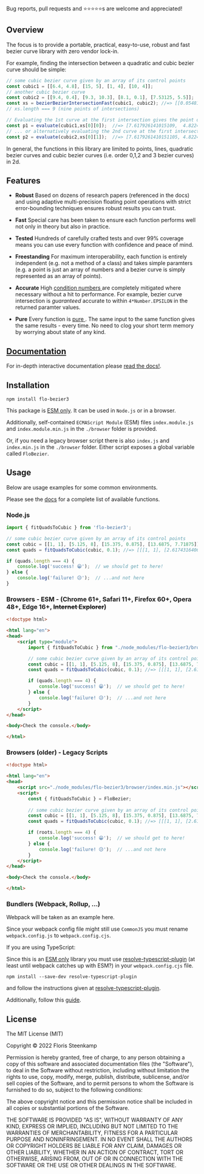 Bug reports, pull requests and ⭐⭐⭐⭐⭐s are welcome and appreciated!

## Overview

The focus is to provide a portable, practical, easy-to-use, robust and fast bezier curve
library with zero vendor lock-in.

For example, finding the intersection between a quadratic and cubic bezier curve
should be simple:

```typescript
// some cubic bezier curve given by an array of its control points
const cubic1 = [[6.4, 4.8], [15, 5], [1, 4], [10, 4]];
// another cubic bezier curve
const cubic2 = [[9.4, 0.4], [9.3, 10.3], [8.1, 0.1], [7.53125, 5.5]];
const xs = bezierBezierIntersectionFast(cubic1, cubic2); //=> [[0.054810011880009446, 0.9516779285879586], ...
// xs.length === 9 (nine points of intersections)

// Evaluating the 1st curve at the first intersection gives the point of intersection
const p1 = evaluate(cubic1,xs[0][0]);  //=> [7.617926141015109,  4.822433357454532]
// ... or alternatively evaluating the 2nd curve at the first intersection
const p2 = evaluate(cubic2,xs[0][1]);  //=> [7.6179261410151105, 4.822433357454532]
```

In general, the functions in this library are limited to points, lines, quadratic bezier
curves and cubic bezier curves (i.e. order 0,1,2 and 3 bezier curves) in 2d.

## Features

* **Robust** Based on dozens of research papers (referenced in the docs) and using adaptive multi-precision
floating point operations with strict error-bounding techniques ensures
robust results you can trust.

* **Fast** Special care has been taken to ensure each function performs well not 
only in theory but also in practice.
      
* **Tested** Hundreds of carefully crafted tests and over 99% coverage means you can
use every function with confidence and peace of mind.

* **Freestanding** For maximum interoperability, each function is entirely independent (e.g.
not a method of a class) and takes simple paramters (e.g. a point is just
an array of numbers and a bezier curve is simply represented as an array of points).

* **Accurate** High <a href="https://en.wikipedia.org/wiki/Condition_number)">condition numbers </a>
are completely mitigated where necessary without a hit to performance. For example,
bezier curve intersection is <i>guaranteed</i> accurate to 
within <code>4*Number.EPSILON</code> in the returned paramter values.

* **Pure** Every function is <a href="https://en.wikipedia.org/wiki/Pure_function">pure </a>.
The same input to the same function gives the same results - every time. No need
to clog your short term memory by worrying about state of any kind.


## [Documentation](https://florissteenkamp.github.io/FloBezier)
For in-depth interactive documentation please [read the docs!](https://florissteenkamp.github.io/FloBezier).

## Installation

```cli
npm install flo-bezier3
```

This package is [ESM only](https://gist.github.com/sindresorhus/a39789f98801d908bbc7ff3ecc99d99c).
It can be used in `Node.js` or in a browser.

Additionally, self-contained `ECMAScript Module` (ESM) files `index.module.js` and
`index.module.min.js` in the `./browser` folder is provided.

Or, if you need a legacy browser script there is also `index.js`
and `index.min.js` in the `./browser` folder. Either script exposes a global 
variable called `FloBezier`.

## Usage

Below are usage examples for some common environments. 

Please see the [docs](https://florissteenkamp.github.io/FloBezier) for a complete
list of available functions.

### Node.js
```js
import { fitQuadsToCubic } from 'flo-bezier3';

// some cubic bezier curve given by an array of its control points
const cubic = [[1, 1], [5.125, 8], [15.375, 0.875], [13.6875, 7.71875]];
const quads = fitQuadsToCubic(cubic, 0.1); //=> [[[1, 1], [2.617431640625, 3.5152587890625], ...

if (quads.length === 4) {
    console.log('success! 😁');  // we should get to here!
} else {
    console.log('failure! 😥');  // ...and not here
}
```

### Browsers - ESM - (Chrome 61+, Safari 11+, Firefox 60+, Opera 48+, Edge 16+, ~~Internet Explorer~~)

```html
<!doctype html>

<html lang="en">
<head>
    <script type="module">
        import { fitQuadsToCubic } from "./node_modules/flo-bezier3/browser/index.module.min.js";

        // some cubic bezier curve given by an array of its control points
        const cubic = [[1, 1], [5.125, 8], [15.375, 0.875], [13.6875, 7.71875]];
        const quads = fitQuadsToCubic(cubic, 0.1); //=> [[[1, 1], [2.617431640625, 3.5152587890625], ...

        if (quads.length === 4) {
            console.log('success! 😁');  // we should get to here!
        } else {
            console.log('failure! 😥');  // ...and not here
        }
    </script>
</head>

<body>Check the console.</body>

</html>
```

### Browsers (older) - Legacy Scripts

```html
<!doctype html>

<html lang="en">
<head>
    <script src="./node_modules/flo-bezier3/browser/index.min.js"></script>
    <script>
        const { fitQuadsToCubic } = FloBezier;
        
        // some cubic bezier curve given by an array of its control points
        const cubic = [[1, 1], [5.125, 8], [15.375, 0.875], [13.6875, 7.71875]];
        const quads = fitQuadsToCubic(cubic, 0.1); //=> [[[1, 1], [2.617431640625, 3.5152587890625], ...

        if (roots.length === 4) {
            console.log('success! 😁');  // we should get to here!
        } else {
            console.log('failure! 😥');  // ...and not here
        }
    </script>
</head>

<body>Check the console.</body>

</html>
```

### Bundlers (Webpack, Rollup, ...)

Webpack will be taken as an example here.

Since your webpack config file might still use `CommonJS` you must rename 
`webpack.config.js` to `webpack.config.cjs`.

If you are using TypeScript:

Since this is an [ESM only](https://gist.github.com/sindresorhus/a39789f98801d908bbc7ff3ecc99d99c)
library you must use [resolve-typescript-plugin](https://www.npmjs.com/package/resolve-typescript-plugin) 
(at least until webpack catches up with ESM?) in your `webpack.config.cjs` file.

```cli
npm install --save-dev resolve-typescript-plugin
```

and follow the instructions given at [resolve-typescript-plugin](https://www.npmjs.com/package/resolve-typescript-plugin).

Additionally, follow this [guide](https://gist.github.com/sindresorhus/a39789f98801d908bbc7ff3ecc99d99c#how-can-i-make-my-typescript-project-output-esm).


## License

The MIT License (MIT)

Copyright © 2022 Floris Steenkamp

Permission is hereby granted, free of charge, to any person obtaining a copy of this software and associated documentation files (the "Software"), to deal in the Software without restriction, including without limitation the rights to use, copy, modify, merge, publish, distribute, sublicense, and/or sell copies of the Software, and to permit persons to whom the Software is furnished to do so, subject to the following conditions:

The above copyright notice and this permission notice shall be included in all copies or substantial portions of the Software.

THE SOFTWARE IS PROVIDED "AS IS", WITHOUT WARRANTY OF ANY KIND, EXPRESS OR IMPLIED, INCLUDING BUT NOT LIMITED TO THE WARRANTIES OF MERCHANTABILITY, FITNESS FOR A PARTICULAR PURPOSE AND NONINFRINGEMENT. IN NO EVENT SHALL THE AUTHORS OR COPYRIGHT HOLDERS BE LIABLE FOR ANY CLAIM, DAMAGES OR OTHER LIABILITY, WHETHER IN AN ACTION OF CONTRACT, TORT OR OTHERWISE, ARISING FROM, OUT OF OR IN CONNECTION WITH THE SOFTWARE OR THE USE OR OTHER DEALINGS IN THE SOFTWARE.